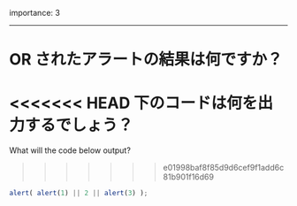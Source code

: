 importance: 3

---

# OR されたアラートの結果は何ですか？

<<<<<<< HEAD
下のコードは何を出力するでしょう？
=======
What will the code below output?
>>>>>>> e01998baf8f85d9d6cef9f1add6c81b901f16d69

```js
alert( alert(1) || 2 || alert(3) );
```
